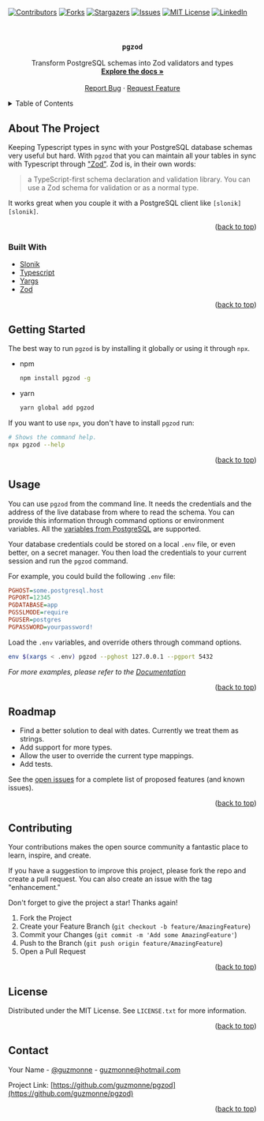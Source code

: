 <div id="top"></div>

[![Contributors][contributors-shield]][contributors-url]
[![Forks][forks-shield]][forks-url]
[![Stargazers][stars-shield]][stars-url]
[![Issues][issues-shield]][issues-url]
[![MIT License][license-shield]][license-url]
[![LinkedIn][linkedin-shield]][linkedin-url]



<!-- PROJECT LOGO -->
<br />
<div align="center">
  <!-- <a href="https://github.com/guzmonne/pgzod"> -->
  <!--   <img src="images/logo.png" alt="Logo" width="80" height="80"> -->
  <!-- </a> -->

<h3 align="center"><code>pgzod</code></h3>

  <p align="center">
    Transform PostgreSQL schemas into Zod validators and types
    <br />
    <a href="https://github.com/guzmonne/pgzod"><strong>Explore the docs »</strong></a>
    <br />
    <br />
    <!-- <a href="https://github.com/guzmonne/pgzod">View Demo</a> -->
    <!-- · -->
    <a href="https://github.com/guzmonne/pgzod/issues">Report Bug</a>
    ·
    <a href="https://github.com/guzmonne/pgzod/issues">Request Feature</a>
  </p>
</div>



<!-- TABLE OF CONTENTS -->
<details>
  <summary>Table of Contents</summary>
  <ol>
    <li>
      <a href="#about-the-project">About The Project</a>
      <ul>
        <li><a href="#built-with">Built With</a></li>
      </ul>
    </li>
    <li>
      <a href="#getting-started">Getting Started</a>
      <ul>
        <li><a href="#prerequisites">Prerequisites</a></li>
        <li><a href="#installation">Installation</a></li>
      </ul>
    </li>
    <li><a href="#usage">Usage</a></li>
    <li><a href="#roadmap">Roadmap</a></li>
    <li><a href="#contributing">Contributing</a></li>
    <li><a href="#license">License</a></li>
    <li><a href="#contact">Contact</a></li>
    <li><a href="#acknowledgments">Acknowledgments</a></li>
  </ol>
</details>



<!-- ABOUT THE PROJECT -->
## About The Project

Keeping Typescript types in sync with your PostgreSQL database schemas very useful but hard.
With `pgzod` that you can maintain all your tables in sync with Typescript through
["Zod"][zod]. Zod is, in their own words:

> a TypeScript-first schema declaration and validation library. You can use a Zod schema for validation or as a normal type.

It works great when you couple it with a PostgreSQL client like `[slonik][slonik]`.

<p align="right">(<a href="#top">back to top</a>)</p>

### Built With

* [Slonik][slonik]
* [Typescript][typescript]
* [Yargs][yargs]
* [Zod][zod]

<p align="right">(<a href="#top">back to top</a>)</p>

<!-- GETTING STARTED -->
## Getting Started

The best way to run `pgzod` is by installing it globally or using it through `npx`.

* npm
  ```sh
  npm install pgzod -g
  ```
* yarn
  ```sh
  yarn global add pgzod
  ```

If you want to use `npx`, you don't have to install `pgzod` run:

```sh
# Shows the command help.
npx pgzod --help
```

<p align="right">(<a href="#top">back to top</a>)</p>

<!-- USAGE EXAMPLES -->
## Usage

You can use `pgzod` from the command line. It needs the credentials and the address of the live
database from where to read the schema. You can provide this information through command options or
environment variables. All the [variables from PostgreSQL][postgresql-env-vars] are supported.

Your database credentials could be stored on a local `.env` file, or even better, on a secret
manager. You then load the credentials to your current session and run the `pgzod` command.

For example, you could build the following `.env` file:

```ini
PGHOST=some.postgresql.host
PGPORT=12345
PGDATABASE=app
PGSSLMODE=require
PGUSER=postgres
PGPASSWORD=yourpassword!
```

Load the `.env` variables, and override others through command options.

```sh
env $(xargs < .env) pgzod --pghost 127.0.0.1 --pgport 5432
```

_For more examples, please refer to the [Documentation][docs]_

<p align="right">(<a href="#top">back to top</a>)</p>

<!-- ROADMAP -->
## Roadmap

- Find a better solution to deal with dates. Currently we treat them as strings.
- Add support for more types.
- Allow the user to override the current type mappings.
- Add tests.

See the [open issues](https://github.com/guzmonne/pgzod/issues) for a complete list of proposed features (and known issues).

<p align="right">(<a href="#top">back to top</a>)</p>

<!-- CONTRIBUTING -->
## Contributing

Your contributions makes the open source community a fantastic place to learn, inspire, and create.

If you have a suggestion to improve this project, please fork the repo and create a pull request.
You can also create an issue with the tag "enhancement."

Don't forget to give the project a star! Thanks again!

1. Fork the Project
2. Create your Feature Branch (`git checkout -b feature/AmazingFeature`)
3. Commit your Changes (`git commit -m 'Add some AmazingFeature'`)
4. Push to the Branch (`git push origin feature/AmazingFeature`)
5. Open a Pull Request

<p align="right">(<a href="#top">back to top</a>)</p>

<!-- LICENSE -->
## License

Distributed under the MIT License. See `LICENSE.txt` for more information.

<p align="right">(<a href="#top">back to top</a>)</p>

<!-- CONTACT -->
## Contact

Your Name - [@guzmonne](https://twitter.com/guzmonne) - guzmonne@hotmail.com

Project Link: [https://github.com/guzmonne/pgzod](https://github.com/guzmonne/pgzod)

<p align="right">(<a href="#top">back to top</a>)</p>

<!-- MARKDOWN LINKS & IMAGES -->
<!-- https://www.markdownguide.org/basic-syntax/#reference-style-links -->
[contributors-shield]: https://img.shields.io/github/contributors/guzmonne/pgzod.svg?style=for-the-badge
[contributors-url]: https://github.com/guzmonne/pgzod/graphs/contributors
[docs]: https://github.com/guzmonne/pgzod
[forks-shield]: https://img.shields.io/github/forks/guzmonne/pgzod.svg?style=for-the-badge
[forks-url]: https://github.com/guzmonne/pgzod/network/members
[issues-shield]: https://img.shields.io/github/issues/guzmonne/pgzod.svg?style=for-the-badge
[issues-url]: https://github.com/guzmonne/pgzod/issues
[license-shield]: https://img.shields.io/github/license/guzmonne/pgzod.svg?style=for-the-badge
[license-url]: https://github.com/guzmonne/pgzod/blob/master/LICENSE.txt
[linkedin-shield]: https://img.shields.io/badge/-LinkedIn-black.svg?style=for-the-badge&logo=linkedin&colorB=555
[linkedin-url]: https://linkedin.com/in/ing-gmonne
[postgresql-env-vars]: https://www.postgresql.org/docs/current/libpq-envars.html
[slonik]: https://www.npmjs.com/package/slonik
[stars-shield]: https://img.shields.io/github/stars/guzmonne/pgzod.svg?style=for-the-badge
[stars-url]: https://github.com/guzmonne/pgzod/stargazers
[typescript]: https://typescript.com
[yargs]: https://www.npmjs.com/package/yargs
[zod]: https://www.npmjs.com/package/zod
